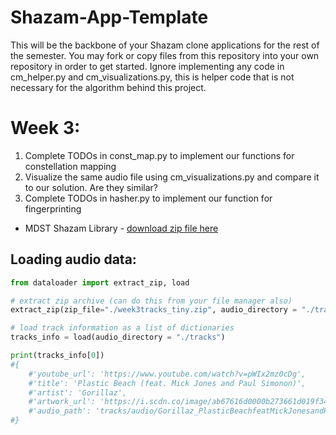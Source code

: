 # Shazam-App-Template

This will be the backbone of your Shazam clone applications for the rest of the semester. You may fork or copy files from this repository into your own repository in order to get started. Ignore implementing any code in cm_helper.py and cm_visualizations.py, this is helper code that is not necessary for the algorithm behind this project.

# Week 3:

1. Complete TODOs in const_map.py to implement our functions for constellation mapping
2. Visualize the same audio file using cm_visualizations.py and compare it to our solution. Are they similar?
3. Complete TODOs in hasher.py to implement our function for fingerprinting

- MDST Shazam Library - [download zip file here](https://drive.google.com/drive/folders/1Ui7o23sJjZB6tYUnoAffurmK0YB5nRVv?usp=sharing)

## Loading audio data:
```python
from dataloader import extract_zip, load

# extract zip archive (can do this from your file manager also)
extract_zip(zip_file="./week3tracks_tiny.zip", audio_directory = "./tracks")

# load track information as a list of dictionaries
tracks_info = load(audio_directory = "./tracks")

print(tracks_info[0])
#{
    #'youtube_url': 'https://www.youtube.com/watch?v=pWIx2mz0cDg', 
    #'title': 'Plastic Beach (feat. Mick Jones and Paul Simonon)', 
    #'artist': 'Gorillaz', 
    #'artwork_url': 'https://i.scdn.co/image/ab67616d0000b273661d019f34569f79eae9e985', 
    #'audio_path': 'tracks/audio/Gorillaz_PlasticBeachfeatMickJonesandPaulSimonon_pWIx2mz0cDg.mp3'
#}
```